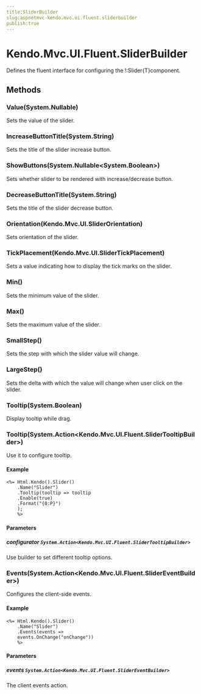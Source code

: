 ```yaml
---
title:SliderBuilder
slug:aspnetmvc-kendo.mvc.ui.fluent.sliderbuilder
publish:true
---
```


# Kendo.Mvc.UI.Fluent.SliderBuilder

Defines the fluent interface for configuring the !:Slider{T}component.

## Methods

### Value(System.Nullable<T>)
Sets the value of the slider.

### IncreaseButtonTitle(System.String)
Sets the title of the slider increase button.

### ShowButtons(System.Nullable<System.Boolean>)
Sets whether slider to be rendered with increase/decrease button.

### DecreaseButtonTitle(System.String)
Sets the title of the slider decrease button.

### Orientation(Kendo.Mvc.UI.SliderOrientation)
Sets orientation of the slider.

### TickPlacement(Kendo.Mvc.UI.SliderTickPlacement)
Sets a value indicating how to display the tick marks on the slider.

### Min(<T>)
Sets the minimum value of the slider.

### Max(<T>)
Sets the maximum value of the slider.

### SmallStep(<T>)
Sets the step with which the slider value will change.

### LargeStep(<T>)
Sets the delta with which the value will change when user click on the slider.

### Tooltip(System.Boolean)
Display tooltip while drag.

### Tooltip(System.Action<Kendo.Mvc.UI.Fluent.SliderTooltipBuilder>)
Use it to configure tooltip.

#### Example
    <%= Html.Kendo().Slider()
        .Name("Slider")
        .Tooltip(tooltip => tooltip
        .Enable(true)
        .Format("{0:P}")
        );
        %>

#### Parameters

##### configurator `System.Action<Kendo.Mvc.UI.Fluent.SliderTooltipBuilder>`
Use builder to set different tooltip options.

### Events(System.Action<Kendo.Mvc.UI.Fluent.SliderEventBuilder>)
Configures the client-side events.

#### Example
    <%= Html.Kendo().Slider()
        .Name("Slider")
        .Events(events =>
        events.OnChange("onChange"))
        %>

#### Parameters

##### events `System.Action<Kendo.Mvc.UI.Fluent.SliderEventBuilder>`
The client events action.
